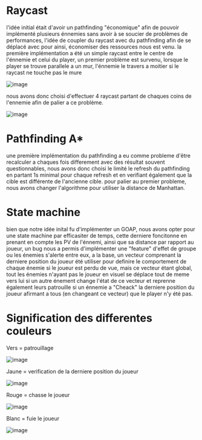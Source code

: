 # Raycast

l'idée initial était d'avoir un pathfinding "économique" afin de pouvoir implémenté plusieurs énnemies sans avoir à se soucier de problèmes de performances, l'idée de coupler du raycast avec du pathfinding afin de se déplacé avec pour ainsi, économiser des ressources nous est venu. 
la première implémentation a été un simple raycast entre le centre de l'énnemie et celui du player, un premier problème est survenu, lorsque le player se trouve parallele a un mur, l'énnemie le travers a moitier si le raycast ne touche pas le mure

![image](https://github.com/user-attachments/assets/91fb9343-9519-42e1-8558-5eef2e3db66e)

nous avons donc choisi d'effectuer 4 raycast partant de chaques coins de l'ennemie afin de palier a ce problème.

![image](https://github.com/user-attachments/assets/7ecac326-776f-470e-9628-27ca9c58a6ed)


# Pathfinding A*
une première implémentation du pathfinding a eu comme probleme d'être recalculer a chaques fois differement avec des résultat souvent questionnables, nous avons donc choisi le limité le refresh du pathfinding en partant 1s minimal pour chaque refresh et en verifiant également que la cible est différente de l'ancienne cible.
pour palier au premier probleme, nous avons changer l'algorithme pour utiliser la distance de Manhattan.

# State machine
bien que notre idée inital fu d'implémenter un GOAP, nous avons opter pour une state machine par efficasiter de temps, cette derniere foncitonne en prenant en compte les PV de l'énnemi, ainsi que sa distance par rapport au joueur, un bug nous a permis d'implémenter une "feature" d'effet de groupe ou les énemies s'alerte entre eux, a la base, un vecteur comprenant la derniere position du joueur été utiliser pour definire le comportement de chaque énemie si le joueur est perdu de vue, mais ce vecteur étant global, tout les énemies n'ayant pas le joueur en visuel se déplace tout de meme vers lui si un autre énement change l'état de ce vecteur et reprenne également leurs patrouille si un énnemie a "Cheack" la derniere position du joueur afirmant a tous (en changeant ce vecteur) que le player n'y été pas.

# Signification des differentes couleurs

Vers = patrouillage

![image](https://github.com/user-attachments/assets/2cbbfb18-5054-4697-ac09-dbc0a857d418)


Jaune = verification de la derniere position du joueur

![image](https://github.com/user-attachments/assets/6067f9f8-30f8-4122-aa9f-5e35f3e42c23)


Rouge = chasse le joueur

![image](https://github.com/user-attachments/assets/b3b322e0-4c84-47d5-bdab-9e16935b0e80)


Blanc = fuie le joueur

![image](https://github.com/user-attachments/assets/240b2b77-2262-4c14-af05-d48dcd040749)
